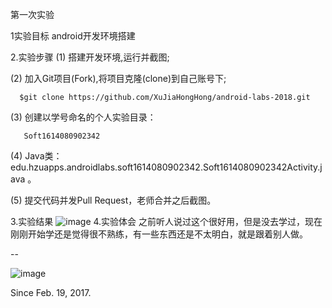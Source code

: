 ﻿第一次实验
 
1实验目标
 android开发环境搭建
 
2.实验步骤
 (1) 搭建开发环境,运行并截图;
 
 (2) 加入Git项目(Fork),将项目克隆(clone)到自己账号下;
 
      $git clone https://github.com/XuJiaHongHong/android-labs-2018.git      
 (3) 创建以学号命名的个人实验目录：
 
       Soft1614080902342
     
 (4) Java类：edu.hzuapps.androidlabs.soft1614080902342.Soft1614080902342Activity.java 。
 
 (5) 提交代码并发Pull Request，老师合并之后截图。
 
3.实验结果
 ![image](https://github.com/XuJiaHongHong/android-labs-2018/blob/master/soft1614080902342/%E5%AE%9E%E9%AA%8C%E4%B8%80%E6%88%AA%E5%9B%BE.PNG) 
 4.实验体会
    之前听人说过这个很好用，但是没去学过，现在刚刚开始学还是觉得很不熟练，有一些东西还是不太明白，就是跟着别人做。

--

![image](https://cloud.githubusercontent.com/assets/627946/23102172/3613a9c6-f6df-11e6-8d0b-8942995d3d66.png)

Since Feb. 19, 2017.

